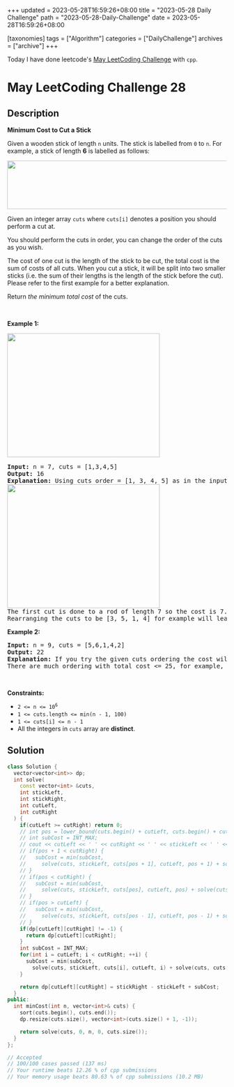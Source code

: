 +++
updated = 2023-05-28T16:59:26+08:00
title = "2023-05-28 Daily Challenge"
path = "2023-05-28-Daily-Challenge"
date = 2023-05-28T16:59:26+08:00

[taxonomies]
tags = ["Algorithm"]
categories = ["DailyChallenge"]
archives = ["archive"]
+++

Today I have done leetcode's [May LeetCoding Challenge](https://leetcode.com/problems/minimum-cost-to-cut-a-stick/) with `cpp`.

<!-- more -->

# May LeetCoding Challenge 28

## Description

**Minimum Cost to Cut a Stick**

<p>Given a wooden stick of length <code>n</code> units. The stick is labelled from <code>0</code> to <code>n</code>. For example, a stick of length <strong>6</strong> is labelled as follows:</p>
<img alt="" src="https://assets.leetcode.com/uploads/2020/07/21/statement.jpg" style="width: 521px; height: 111px;" />
<p>Given an integer array <code>cuts</code> where <code>cuts[i]</code> denotes a position you should perform a cut at.</p>

<p>You should perform the cuts in order, you can change the order of the cuts as you wish.</p>

<p>The cost of one cut is the length of the stick to be cut, the total cost is the sum of costs of all cuts. When you cut a stick, it will be split into two smaller sticks (i.e. the sum of their lengths is the length of the stick before the cut). Please refer to the first example for a better explanation.</p>

<p>Return <em>the minimum total cost</em> of the cuts.</p>

<p>&nbsp;</p>
<p><strong class="example">Example 1:</strong></p>
<img alt="" src="https://assets.leetcode.com/uploads/2020/07/23/e1.jpg" style="width: 350px; height: 284px;" />
<pre>
<strong>Input:</strong> n = 7, cuts = [1,3,4,5]
<strong>Output:</strong> 16
<strong>Explanation:</strong> Using cuts order = [1, 3, 4, 5] as in the input leads to the following scenario:
<img alt="" src="https://assets.leetcode.com/uploads/2020/07/21/e11.jpg" style="width: 350px; height: 284px;" />
The first cut is done to a rod of length 7 so the cost is 7. The second cut is done to a rod of length 6 (i.e. the second part of the first cut), the third is done to a rod of length 4 and the last cut is to a rod of length 3. The total cost is 7 + 6 + 4 + 3 = 20.
Rearranging the cuts to be [3, 5, 1, 4] for example will lead to a scenario with total cost = 16 (as shown in the example photo 7 + 4 + 3 + 2 = 16).</pre>

<p><strong class="example">Example 2:</strong></p>

<pre>
<strong>Input:</strong> n = 9, cuts = [5,6,1,4,2]
<strong>Output:</strong> 22
<strong>Explanation:</strong> If you try the given cuts ordering the cost will be 25.
There are much ordering with total cost &lt;= 25, for example, the order [4, 6, 5, 2, 1] has total cost = 22 which is the minimum possible.
</pre>

<p>&nbsp;</p>
<p><strong>Constraints:</strong></p>

<ul>
	<li><code>2 &lt;= n &lt;= 10<sup>6</sup></code></li>
	<li><code>1 &lt;= cuts.length &lt;= min(n - 1, 100)</code></li>
	<li><code>1 &lt;= cuts[i] &lt;= n - 1</code></li>
	<li>All the integers in <code>cuts</code> array are <strong>distinct</strong>.</li>
</ul>


## Solution

``` cpp
class Solution {
  vector<vector<int>> dp;
  int solve(
    const vector<int> &cuts,
    int stickLeft,
    int stickRight,
    int cutLeft,
    int cutRight
  ) {
    if(cutLeft >= cutRight) return 0;
    // int pos = lower_bound(cuts.begin() + cutLeft, cuts.begin() + cutRight, (stickLeft + stickRight) / 2) - cuts.begin();
    // int subCost = INT_MAX;
    // cout << cutLeft << ' ' << cutRight << ' ' << stickLeft << ' ' << stickRight << endl;
    // if(pos + 1 < cutRight) {
    //   subCost = min(subCost,
    //     solve(cuts, stickLeft, cuts[pos + 1], cutLeft, pos + 1) + solve(cuts, cuts[pos], stickRight, pos + 2, cutRight));
    // }
    // if(pos < cutRight) {
    //   subCost = min(subCost,
    //     solve(cuts, stickLeft, cuts[pos], cutLeft, pos) + solve(cuts, cuts[pos], stickRight, pos + 1, cutRight));
    // }
    // if(pos > cutLeft) {
    //   subCost = min(subCost,
    //     solve(cuts, stickLeft, cuts[pos - 1], cutLeft, pos - 1) + solve(cuts, cuts[pos - 1], stickRight, pos, cutRight));
    // }
    if(dp[cutLeft][cutRight] != -1) {
      return dp[cutLeft][cutRight];
    }
    int subCost = INT_MAX;
    for(int i = cutLeft; i < cutRight; ++i) {
      subCost = min(subCost,
        solve(cuts, stickLeft, cuts[i], cutLeft, i) + solve(cuts, cuts[i], stickRight, i + 1, cutRight));
    }

    return dp[cutLeft][cutRight] = stickRight - stickLeft + subCost;
  }
public:
  int minCost(int n, vector<int>& cuts) {
    sort(cuts.begin(), cuts.end());
    dp.resize(cuts.size(), vector<int>(cuts.size() + 1, -1));

    return solve(cuts, 0, n, 0, cuts.size());
  }
};

// Accepted
// 100/100 cases passed (137 ms)
// Your runtime beats 12.26 % of cpp submissions
// Your memory usage beats 80.63 % of cpp submissions (10.2 MB)
```

